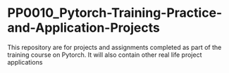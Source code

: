 # PP0010_Pytorch-Training-Practice-and-Application-Projects
This repository are for projects and assignments completed as part of the training course on Pytorch. It will also contain other real life project applications
